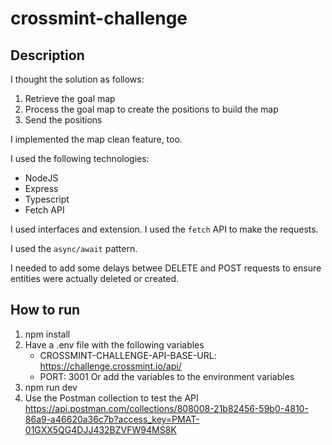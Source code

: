 # crossmint-challenge

## Description
I thought the solution as follows:
1. Retrieve the goal map
2. Process the goal map to create the positions to build the map
3. Send the positions

I implemented the map clean feature, too.

I used the following technologies:
- NodeJS
- Express
- Typescript
- Fetch API

I used interfaces and extension.
I used the `fetch` API to make the requests.

I used the `async/await` pattern.

I needed to add some delays betwee DELETE and POST requests to ensure entities were actually deleted or created.

## How to run
1. npm install
2. Have a .env file with the following variables
   - CROSSMINT-CHALLENGE-API-BASE-URL: https://challenge.crossmint.io/api/
   - PORT: 3001
   Or add the variables to the environment variables
3. npm run dev
4. Use the Postman collection to test the API
   https://api.postman.com/collections/808008-21b82456-59b0-4810-86a9-a46620a36c7b?access_key=PMAT-01GXX5QG4DJJ432BZVFW94MS8K


